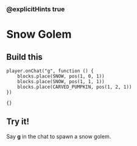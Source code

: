 ### @explicitHints true

# Snow Golem

## Build this

```block
player.onChat("g", function () {
    blocks.place(SNOW, pos(1, 0, 1))
    blocks.place(SNOW, pos(1, 1, 1))
    blocks.place(CARVED_PUMPKIN, pos(1, 2, 1))
})
```

```template
{}
```

## Try it!

Say **g** in the chat to spawn a snow golem.
